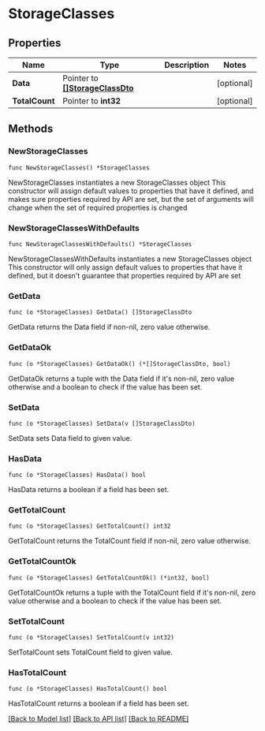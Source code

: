 # StorageClasses

## Properties

Name | Type | Description | Notes
------------ | ------------- | ------------- | -------------
**Data** | Pointer to [**[]StorageClassDto**](StorageClassDto.md) |  | [optional] 
**TotalCount** | Pointer to **int32** |  | [optional] 

## Methods

### NewStorageClasses

`func NewStorageClasses() *StorageClasses`

NewStorageClasses instantiates a new StorageClasses object
This constructor will assign default values to properties that have it defined,
and makes sure properties required by API are set, but the set of arguments
will change when the set of required properties is changed

### NewStorageClassesWithDefaults

`func NewStorageClassesWithDefaults() *StorageClasses`

NewStorageClassesWithDefaults instantiates a new StorageClasses object
This constructor will only assign default values to properties that have it defined,
but it doesn't guarantee that properties required by API are set

### GetData

`func (o *StorageClasses) GetData() []StorageClassDto`

GetData returns the Data field if non-nil, zero value otherwise.

### GetDataOk

`func (o *StorageClasses) GetDataOk() (*[]StorageClassDto, bool)`

GetDataOk returns a tuple with the Data field if it's non-nil, zero value otherwise
and a boolean to check if the value has been set.

### SetData

`func (o *StorageClasses) SetData(v []StorageClassDto)`

SetData sets Data field to given value.

### HasData

`func (o *StorageClasses) HasData() bool`

HasData returns a boolean if a field has been set.

### GetTotalCount

`func (o *StorageClasses) GetTotalCount() int32`

GetTotalCount returns the TotalCount field if non-nil, zero value otherwise.

### GetTotalCountOk

`func (o *StorageClasses) GetTotalCountOk() (*int32, bool)`

GetTotalCountOk returns a tuple with the TotalCount field if it's non-nil, zero value otherwise
and a boolean to check if the value has been set.

### SetTotalCount

`func (o *StorageClasses) SetTotalCount(v int32)`

SetTotalCount sets TotalCount field to given value.

### HasTotalCount

`func (o *StorageClasses) HasTotalCount() bool`

HasTotalCount returns a boolean if a field has been set.


[[Back to Model list]](../README.md#documentation-for-models) [[Back to API list]](../README.md#documentation-for-api-endpoints) [[Back to README]](../README.md)



